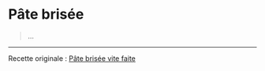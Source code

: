 # Pâte brisée

> ...

---

Recette originale : [Pâte brisée vite faite](https://www.marmiton.org/recettes/recette_pate-brisee-vite-faite_31639.aspx)
